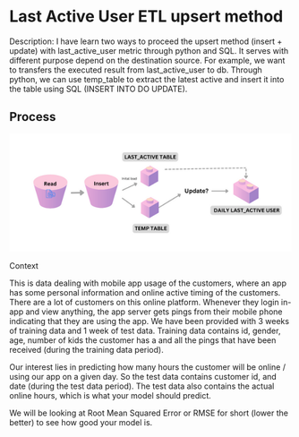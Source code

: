 # Last Active User ETL upsert method

Description: 
I have learn two ways to proceed the upsert method (insert + update) with last_active_user metric through python and SQL. It serves with different purpose depend on the destination source. For example, we want to transfers the executed result from last_active_user to db. Through python, we can use temp_table to extract the latest active and insert it into the table using SQL (INSERT INTO DO UPDATE). 


## Process

![Logic flowchart](flowchart.png)




Context

This is data dealing with mobile app usage of the customers, where an app has some personal information and online active timing of the customers. There are a lot of customers on this online platform. Whenever they login in-app and view anything, the app server gets pings from their mobile phone indicating that they are using the app. We have been provided with 3 weeks of training data and 1 week of test data. Training data contains id, gender, age, number of kids the customer has a and all the pings that have been received (during the training data period).

Our interest lies in predicting how many hours the customer will be online / using our app on a given day. So the test data contains customer id, and date (during the test data period). The test data also contains the actual online hours, which is what your model should predict.

We will be looking at Root Mean Squared Error or RMSE for short (lower the better) to see how good your model is.



